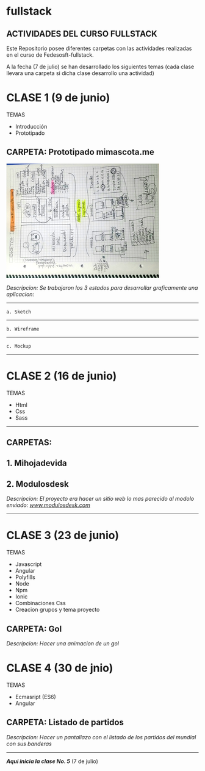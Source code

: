 # fullstack
## ACTIVIDADES DEL CURSO FULLSTACK

Este Repositorio posee diferentes carpetas con las actividades realizadas en el curso de Fedesosft-fullstack.

A la fecha (7 de julio) se han desarrollado los siguientes temas
(cada clase llevara una carpeta si dicha clase desarrollo una actividad)

# CLASE 1 (9 de junio)
TEMAS
* Introducción
* Prototipado

## **CARPETA: Prototipado mimascota.me**

![IMAGE](sketch.jpg "Sketch")

_Descripcion: Se trabajaron los 3 estados para desarrollar graficamente una aplicacion:_

---
    a. Sketch
---
    b. Wireframe 
---
    c. Mockup
---

# CLASE 2 (16 de junio)
TEMAS
* Html
* Css
* Sass

---
**CARPETAS:** 
---
**1. Mihojadevida**
---
**2. Modulosdesk**
---
_Descripcion: El proyecto era hacer un sitio web lo mas parecido al modolo enviado: www.modulosdesk.com_

---
# CLASE 3 (23 de junio)

TEMAS
* Javascript
* Angular
* Polyfills
* Node
* Npm
* Ionic
* Combinaciones Css
* Creacion grupos y tema proyecto

**CARPETA: Gol**
---
_Descripcion: Hacer una animacion de un gol_

# CLASE 4 (30 de jnio)

TEMAS
* Ecmasript (ES6)
* Angular

**CARPETA: Listado de partidos**
---
_Descripcion: Hacer un pantallazo con el listado de los partidos del mundial con sus banderas_

---
**_Aqui inicia la clase No. 5_** (7 de julio)
